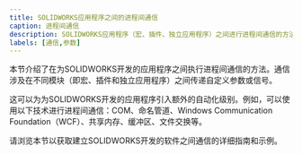 ```yaml
---
title: SOLIDWORKS应用程序之间的进程间通信
caption: 进程间通信
description: SOLIDWORKS应用程序（宏、插件、独立应用程序）之间进行进程间通信的方法
labels: [通信,参数]
---
```

本节介绍了在为SOLIDWORKS开发的应用程序之间执行进程间通信的方法。通信涉及在不同模块（即宏、插件和独立应用程序）之间传递自定义参数或信号。

这可以为为SOLIDWORKS开发的应用程序引入额外的自动化级别。例如，可以使用以下技术进行进程间通信：COM、命名管道、Windows Communication Foundation（WCF）、共享内存、缓冲区、文件交换等。

请浏览本节以获取建立SOLIDWORKS开发的软件之间通信的详细指南和示例。